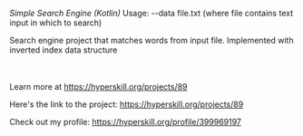 *Simple Search Engine (Kotlin)*
Usage: --data file.txt (where file contains text input in which to search)

<p>Search engine project that matches words from input file. Implemented with inverted index data structure</p><br/><br/>Learn more at <a href="https://hyperskill.org/projects/89?utm_source=ide&utm_medium=ide&utm_campaign=ide&utm_content=project-card">https://hyperskill.org/projects/89</a>

Here's the link to the project: https://hyperskill.org/projects/89

Check out my profile: https://hyperskill.org/profile/399969197
